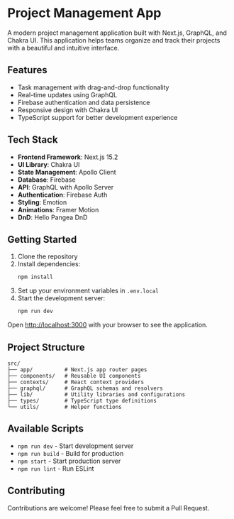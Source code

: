 # Project Management App

A modern project management application built with Next.js, GraphQL, and Chakra UI. This application helps teams organize and track their projects with a beautiful and intuitive interface.



## Features

- Task management with drag-and-drop functionality
- Real-time updates using GraphQL
- Firebase authentication and data persistence
- Responsive design with Chakra UI
- TypeScript support for better development experience

## Tech Stack

- **Frontend Framework**: Next.js 15.2
- **UI Library**: Chakra UI
- **State Management**: Apollo Client
- **Database**: Firebase
- **API**: GraphQL with Apollo Server
- **Authentication**: Firebase Auth
- **Styling**: Emotion
- **Animations**: Framer Motion
- **DnD**: Hello Pangea DnD

## Getting Started

1. Clone the repository
2. Install dependencies:
   ```bash
   npm install
   ```
3. Set up your environment variables in `.env.local`
4. Start the development server:
   ```bash
   npm run dev
   ```

Open [http://localhost:3000](http://localhost:3000) with your browser to see the application.

## Project Structure

```
src/
├── app/          # Next.js app router pages
├── components/   # Reusable UI components
├── contexts/     # React context providers
├── graphql/      # GraphQL schemas and resolvers
├── lib/          # Utility libraries and configurations
├── types/        # TypeScript type definitions
└── utils/        # Helper functions
```

## Available Scripts

- `npm run dev` - Start development server
- `npm run build` - Build for production
- `npm start` - Start production server
- `npm run lint` - Run ESLint

## Contributing

Contributions are welcome! Please feel free to submit a Pull Request.
